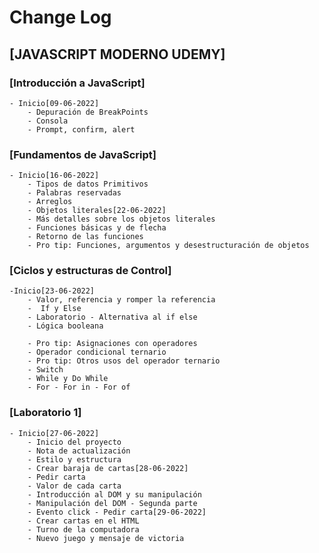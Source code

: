 # Change Log

## [JAVASCRIPT MODERNO UDEMY]

### [Introducción a JavaScript]

    - Inicio[09-06-2022]
        - Depuración de BreakPoints
        - Consola
        - Prompt, confirm, alert

### [Fundamentos de JavaScript]

    - Inicio[16-06-2022]
        - Tipos de datos Primitivos
        - Palabras reservadas
        - Arreglos
        - Objetos literales[22-06-2022]
        - Más detalles sobre los objetos literales
        - Funciones básicas y de flecha
        - Retorno de las funciones
        - Pro tip: Funciones, argumentos y desestructuración de objetos

### [Ciclos y estructuras de Control]

    -Inicio[23-06-2022]
        - Valor, referencia y romper la referencia
        -  If y Else
        - Laboratorio - Alternativa al if else
        - Lógica booleana

        - Pro tip: Asignaciones con operadores
        - Operador condicional ternario
        - Pro tip: Otros usos del operador ternario
        - Switch
        - While y Do While
        - For - For in - For of

### [Laboratorio 1]

    - Inicio[27-06-2022]
        - Inicio del proyecto
        - Nota de actualización
        - Estilo y estructura
        - Crear baraja de cartas[28-06-2022]
        - Pedir carta
        - Valor de cada carta
        - Introducción al DOM y su manipulación
        - Manipulación del DOM - Segunda parte
        - Evento click - Pedir carta[29-06-2022]
        - Crear cartas en el HTML
        - Turno de la computadora
        - Nuevo juego y mensaje de victoria

